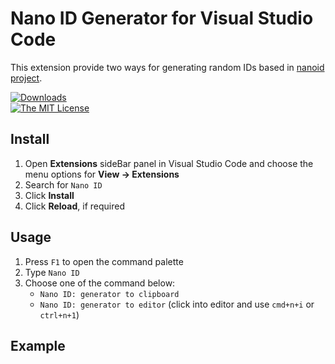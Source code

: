 # Nano ID Generator for Visual Studio Code

This extension provide two ways for generating random IDs based in [nanoid project](https://github.com/ai/nanoid).

[![Downloads](https://vsmarketplacebadge.apphb.com/downloads-short/phsantos.vscode-nano-id-generator.svg?color=blue&style=flat-square)](https://marketplace.visualstudio.com/items?itemName=phsantos.vscode-nano-id-generator&WT.mc_id=javascript-0000-jopapa)  
[![The MIT License](https://img.shields.io/badge/license-MIT-orange.svg?color=blue&style=flat-square)](http://opensource.org/licenses/MIT)

## Install

1. Open **Extensions** sideBar panel in Visual Studio Code and choose the menu options for **View → Extensions**
1. Search for `Nano ID`
1. Click **Install**
1. Click **Reload**, if required

## Usage

1. Press `F1` to open the command palette
1. Type `Nano ID`
1. Choose one of the command below:
   - `Nano ID: generator to clipboard`
   - `Nano ID: generator to editor` (click into editor and use `cmd+n+i` or `ctrl+n+1`)

## Example
